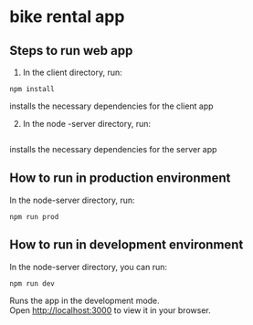 
# bike rental app
## Steps to run web app

1. In the client directory, run:

```
npm install
```

installs the necessary dependencies for the client app

2. In the node -server directory, run:

```
```

installs the necessary dependencies for the server app

## How to run in production environment

In the node-server directory, run:

```
npm run prod
```

## How to run in development environment

In the node-server directory, you can run:

```
npm run dev
```

Runs the app in the development mode.\
Open [http://localhost:3000](http://localhost:3000) to view it in your browser.

 
